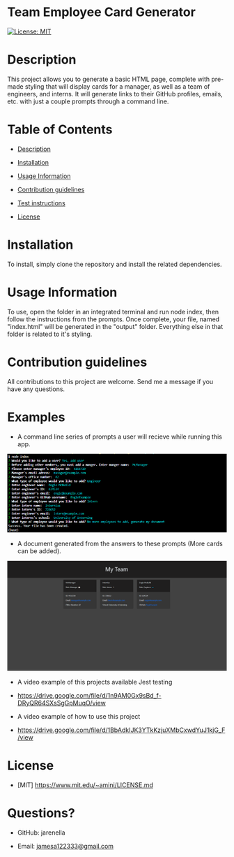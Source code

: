 # Team Employee Card Generator

[![License: MIT](https://img.shields.io/badge/License-MIT-yellow.svg)](https://opensource.org/licenses/MIT)

# Description

This project allows you to generate a basic HTML page, complete with pre-made styling that will display cards for a manager, as well as a team of engineers, and interns. It will generate links to their GitHub profiles, emails, etc. with just a couple prompts through a command line.

# Table of Contents

- [Description](#Description)

- [Installation](#Installation)

- [Usage Information](#Usage-Information)

- [Contribution guidelines](#Contribution-guidelines)

- [Test instructions](#Test-instructions)

- [License](#License)

# Installation

To install, simply clone the repository and install the related dependencies.

# Usage Information

To use, open the folder in an integrated terminal and run node index, then follow the instructions from the prompts. Once complete, your file, named "index.html" will be generated in the "output" folder. Everything else in that folder is related to it's styling.

# Contribution guidelines

All contributions to this project are welcome. Send me a message if you have any questions.

# Examples

- A command line series of prompts a user will recieve while running this app.

![A command line full of prompts asked by the app that have been filled in by the user](./imgs/command-line-prompts-screenshot.png)

- A document generated from the answers to these prompts (More cards can be added).

![alt text](./imgs/document-in-browser-screenshot.png)

- A video example of this projects available Jest testing
- https://drive.google.com/file/d/1n9AM0Gx9sBd_f-DRyQR64SXsSgGpMuqO/view

- A video example of how to use this project
- https://drive.google.com/file/d/1BbAdkIJK3YTkKzjuXMbCxwdYuJ1kjG_F/view

# License
    
- [MIT] https://www.mit.edu/~amini/LICENSE.md


# Questions?

- GitHub: jarenella

- Email: jamesa122333@gmail.com


